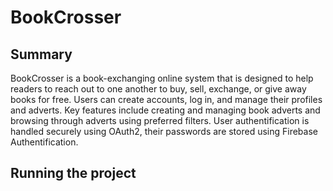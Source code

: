 # BookCrosser

## Summary

BookCrosser is a book-exchanging online system that is designed to help readers to reach out to one another to buy, sell, exchange, or give away books for free. 
Users can create accounts, log in, and manage their profiles and adverts. Key features include creating and managing book adverts and browsing through adverts using preferred filters. 
User authentification is handled securely using OAuth2, their passwords are stored using Firebase Authentification.

## Running the project








